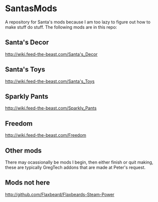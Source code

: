 SantasMods
==========

A repository for Santa's mods because I am too lazy to figure out how to make stuff do stuff. The following mods are in this repo:

Santa's Decor
-------------
http://wiki.feed-the-beast.com/Santa's_Decor

Santa's Toys
------------
http://wiki.feed-the-beast.com/Santa's_Toys

Sparkly Pants
-------------
http://wiki.feed-the-beast.com/Sparkly_Pants

Freedom
-------
http://wiki.feed-the-beast.com/Freedom

Other mods
----------
There may ocassionally be mods I begin, then either finish or quit making, these are typically GregTech addons that are made at Peter's request.

Mods not here
-------------
http://github.com/Flaxbeard/Flaxbeards-Steam-Power
